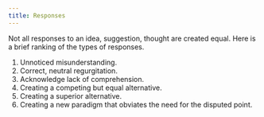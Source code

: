 ```yaml
---
title: Responses
---
```


Not all responses to an idea, suggestion, thought are created equal. Here is a brief ranking of the types of responses.

1. Unnoticed misunderstanding.
2. Correct, neutral regurgitation.
3. Acknowledge lack of comprehension.
4. Creating a competing but equal alternative.
5. Creating a superior alternative.
6. Creating a new paradigm that obviates the need for the disputed point.
